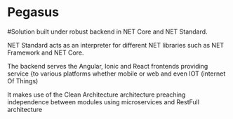 # Pegasus

#Solution built under robust backend in NET Core and NET Standard.

NET Standard acts as an interpreter for different NET libraries such as NET Framework and NET Core.

The backend serves the Angular, Ionic and React frontends providing service {to various platforms whether mobile or web and even IOT (internet Of Things)

It makes use of the Clean Architecture architecture preaching independence between modules using microservices and RestFull architecture
